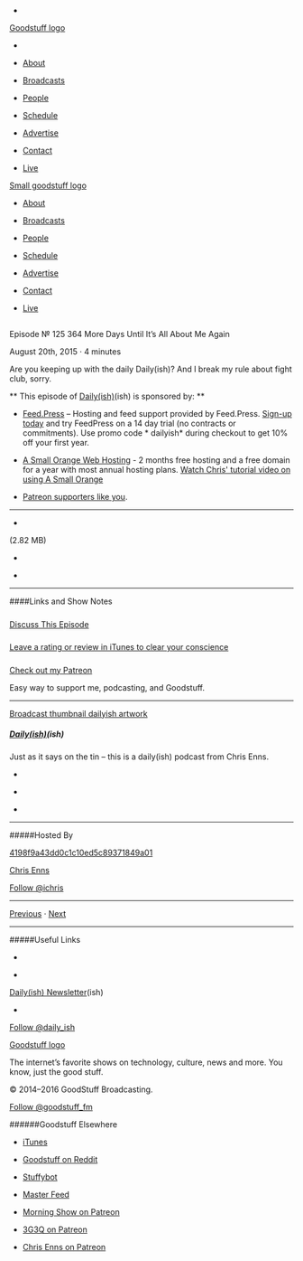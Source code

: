 

-
[Goodstuff logo](http://www.goodstuff.fm/)[](/assets/goodstuff_logo-17c1fe6f378352de5d7345f76152130b.svg)

-


-  [About](/about)

-  [Broadcasts](/broadcasts)

-  [People](/people)

-  [Schedule](/schedule)

-  [Advertise](/advertise)

-  [Contact](/contact)

-  [Live](/live)


[Small goodstuff logo](http://www.goodstuff.fm/)[](/assets/small_goodstuff_logo-bf032e72b9ec41494f4d90905f1ad619.svg)


-  [About](/about)

-  [Broadcasts](/broadcasts)

-  [People](/people)

-  [Schedule](/schedule)

-  [Advertise](/advertise)

-  [Contact](/contact)

-  [Live](/live)


##
Episode № 125
364 More Days Until It’s All About Me Again


August 20th, 2015
·
4
minutes


Are you keeping up with the daily Daily(ish)? And I break my rule about fight club, sorry.


**
This episode of
[Daily(ish)](/dailyish)(ish)
is sponsored by:
**


-  [Feed.Press](http://feed.press/dailyish) – Hosting and feed support provided by Feed.Press.  [Sign-up today](http://feed.press/dailyish) and try FeedPress on a 14 day trial (no contracts or commitments). Use promo code * dailyish* during checkout to get 10% off your first year.

-  [A Small Orange Web Hosting](http://asmallorange.7eer.net/c/144877/177701/3107) - 2 months free hosting and a free domain for a year with most annual hosting plans.  [Watch Chris' tutorial video on using A Small Orange](https://www.youtube.com/watch?v=_dQr69-dkbU)

-  [Patreon supporters like you](http://www.patreon.com/ichris).


------------------------------


-
[](http://podcasts-1.feedpress.co/10587/dailyish-125.mp3)(2.82 MB)

-
[](http://twitter.com/intent/tweet?text=Daily(ish)%20%E2%84%96%20125%20on%20@goodstuff_fm%20-%20http://goodstuff.fm/dailyish/125)

-
[](http://www.facebook.com/sharer/sharer.php?u=http://goodstuff.fm/dailyish/125)


------------------------------


####Links and Show Notes

#####
[Discuss This Episode](https://www.reddit.com/r/Goodstuff_fm/comments/3hq8as/dailyish_125_364_more_days_until_its_all_about_me/)


#####
[Leave a rating or review in iTunes to clear your conscience](https://itunes.apple.com/ca/podcast/pdcst/id815675012)


#####
[Check out my Patreon](https://www.patreon.com/ichris?ty=h)


Easy way to support me, podcasting, and Goodstuff.


------------------------------


[Broadcast thumbnail dailyish artwork](/dailyish)[](https://goodstuffs3.s3.amazonaws.com/uploads/broadcast/image/22/broadcast_thumbnail_dailyish_artwork.png)

##### [Daily(ish)](/dailyish)(ish)


Just as it says on the tin – this is a daily(ish) podcast from Chris Enns.

-
[](https://itunes.apple.com/ca/podcast/pdcst/id815675012)

-
[](http://feeds.goodstuff.fm/dailyish)

-
[](mailto:chris@goodstuff.fm?cc=sponsorship%40goodstuff.fm&subject=%5BGoodStuff%20FM%5D%20Sponsorship%20Inquiry%20for%20Daily%28ish%29)


------------------------------


#####Hosted By


[4198f9a43dd0c1c10ed5c89371849a01](/people/chris-enns)[](http://gravatar.com/avatar/4198f9a43dd0c1c10ed5c89371849a01.png?s=300&r=pg)

[Chris Enns](/people/chris-enns)


[Follow @ichris](https://twitter.com/ichris)


------------------------------


[Previous](/dailyish/124)
·
[Next](/dailyish/126)


------------------------------


#####Useful Links

-
[](mailto:chris@goodstuff.fm?subject=%5BGoodstuff%20FM%5D%20Feedback%20for%20Daily%28ish%29)

-
[Daily(ish) Newsletter](http://www.goodstuff.fm/dailyish/newsletter)(ish)


-
[Follow @daily_ish](https://twitter.com/daily_ish)


[Goodstuff logo](http://www.goodstuff.fm/)[](/assets/goodstuff_logo-17c1fe6f378352de5d7345f76152130b.svg)


The internet’s favorite shows on technology, culture, news and more. You know, just the good stuff.


© 2014–2016 GoodStuff Broadcasting.

[Follow @goodstuff_fm](https://twitter.com/goodstufffm)


######Goodstuff Elsewhere

-  [iTunes](https://itunes.apple.com/us/artist/goodstuff-fm/id843385597?mt=2)

-  [Goodstuff on Reddit](https://www.reddit.com/r/Goodstuff_fm/)

-  [Stuffybot](http://stuffybot.goodstuff.fm)

-  [Master Feed](/master/feed)

-  [Morning Show on Patreon](https://www.patreon.com/morningshow)

-  [3G3Q on Patreon](https://www.patreon.com/3g3q)

-  [Chris Enns on Patreon](https://www.patreon.com/ichris)
